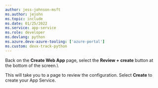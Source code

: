 ```yaml
---
author: jess-johnson-msft
ms.author: jejohn
ms.topic: include
ms.date: 01/25/2022
ms.service: app-service
ms.role: developer
ms.devlang: python
ms.azure.devx-azure-tooling: ['azure-portal']
ms.custom: devx-track-python
---
```


Back on the **Create Web App** page, select the **Review + create** button at the bottom of the screen.\

This will take you to a page to review the configuration.  Select **Create** to create your App Service.
